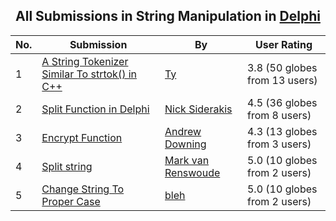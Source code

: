 ﻿<div align="center">

## All Submissions in String Manipulation in [Delphi](../ByWorld/delphi.md)

</div>

No.  | Submission | By   | User Rating
---- | ---------- | ---- | -----------
1 | [A String Tokenizer Similar To strtok\(\) in C\+\+<br />](https://github.com/Planet-Source-Code/ty-a-string-tokenizer-similar-to-strtok-in-c__7-828) | [Ty](../ByAuthor/ty.md) | 3.8 (50 globes from 13 users)
2 | [Split Function in Delphi<br />](https://github.com/Planet-Source-Code/nick-siderakis-split-function-in-delphi__7-270) | [Nick Siderakis](../ByAuthor/nick-siderakis.md) | 4.5 (36 globes from 8 users)
3 | [Encrypt Function<br />](https://github.com/Planet-Source-Code/andrew-downing-encrypt-function__7-976) | [Andrew Downing](../ByAuthor/andrew-downing.md) | 4.3 (13 globes from 3 users)
4 | [Split string<br />](https://github.com/Planet-Source-Code/mark-van-renswoude-split-string__7-558) | [Mark van Renswoude](../ByAuthor/mark-van-renswoude.md) | 5.0 (10 globes from 2 users)
5 | [Change String To Proper Case<br />](https://github.com/Planet-Source-Code/bleh-change-string-to-proper-case__7-655) | [bleh](../ByAuthor/bleh.md) | 5.0 (10 globes from 2 users)
